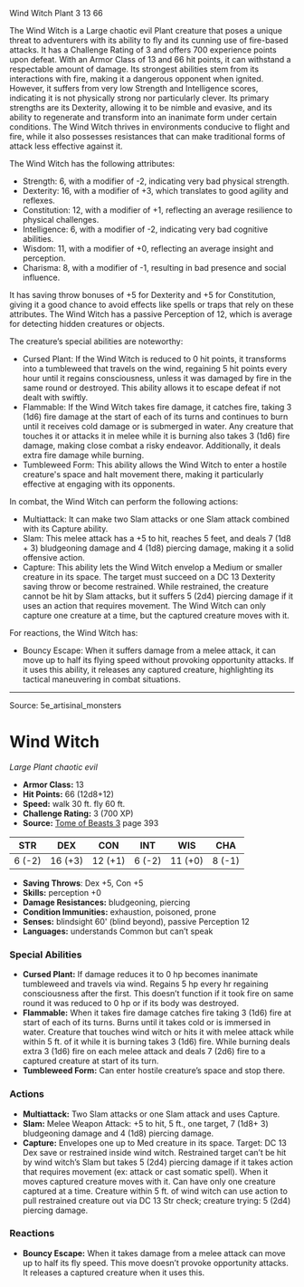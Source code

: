 <MonsterName/>Wind Witch</MonsterName>
<CreatureType/>Plant</CreatureType>
<CR/>3</CR>
<AC/>13</AC>
<HP/>66</HP>
<summary>The Wind Witch is a Large chaotic evil Plant creature that poses a unique threat to adventurers with its ability to fly and its cunning use of fire-based attacks. It has a Challenge Rating of 3 and offers 700 experience points upon defeat. With an Armor Class of 13 and 66 hit points, it can withstand a respectable amount of damage. Its strongest abilities stem from its interactions with fire, making it a dangerous opponent when ignited. However, it suffers from very low Strength and Intelligence scores, indicating it is not physically strong nor particularly clever. Its primary strengths are its Dexterity, allowing it to be nimble and evasive, and its ability to regenerate and transform into an inanimate form under certain conditions. The Wind Witch thrives in environments conducive to flight and fire, while it also possesses resistances that can make traditional forms of attack less effective against it.</summary>

<detail>

The Wind Witch has the following attributes: 

- Strength: 6, with a modifier of -2, indicating very bad physical strength. 
- Dexterity: 16, with a modifier of +3, which translates to good agility and reflexes. 
- Constitution: 12, with a modifier of +1, reflecting an average resilience to physical challenges.
- Intelligence: 6, with a modifier of -2, indicating very bad cognitive abilities.
- Wisdom: 11, with a modifier of +0, reflecting an average insight and perception.
- Charisma: 8, with a modifier of -1, resulting in bad presence and social influence. 

It has saving throw bonuses of +5 for Dexterity and +5 for Constitution, giving it a good chance to avoid effects like spells or traps that rely on these attributes. The Wind Witch has a passive Perception of 12, which is average for detecting hidden creatures or objects.

The creature’s special abilities are noteworthy:
- Cursed Plant: If the Wind Witch is reduced to 0 hit points, it transforms into a tumbleweed that travels on the wind, regaining 5 hit points every hour until it regains consciousness, unless it was damaged by fire in the same round or destroyed. This ability allows it to escape defeat if not dealt with swiftly.
- Flammable: If the Wind Witch takes fire damage, it catches fire, taking 3 (1d6) fire damage at the start of each of its turns and continues to burn until it receives cold damage or is submerged in water. Any creature that touches it or attacks it in melee while it is burning also takes 3 (1d6) fire damage, making close combat a risky endeavor. Additionally, it deals extra fire damage while burning.
- Tumbleweed Form: This ability allows the Wind Witch to enter a hostile creature's space and halt movement there, making it particularly effective at engaging with its opponents.

In combat, the Wind Witch can perform the following actions:
- Multiattack: It can make two Slam attacks or one Slam attack combined with its Capture ability.
- Slam: This melee attack has a +5 to hit, reaches 5 feet, and deals 7 (1d8 + 3) bludgeoning damage and 4 (1d8) piercing damage, making it a solid offensive action.
- Capture: This ability lets the Wind Witch envelop a Medium or smaller creature in its space. The target must succeed on a DC 13 Dexterity saving throw or become restrained. While restrained, the creature cannot be hit by Slam attacks, but it suffers 5 (2d4) piercing damage if it uses an action that requires movement. The Wind Witch can only capture one creature at a time, but the captured creature moves with it. 

For reactions, the Wind Witch has:
- Bouncy Escape: When it suffers damage from a melee attack, it can move up to half its flying speed without provoking opportunity attacks. If it uses this ability, it releases any captured creature, highlighting its tactical maneuvering in combat situations.</detail>



---

Source: 5e_artisinal_monsters

# Wind Witch

*Large* *Plant* *chaotic evil*

- **Armor Class:** 13
- **Hit Points:** 66 (12d8+12)
- **Speed:** walk 30 ft. fly 60 ft.
- **Challenge Rating:** 3 (700 XP)
- **Source:** [Tome of Beasts 3](https://koboldpress.com/kpstore/product/tome-of-beasts-3-for-5th-edition/) page 393

| STR | DEX | CON | INT | WIS | CHA |
| --- | --- | --- | --- | --- | --- |
| 6 (-2) | 16 (+3) | 12 (+1) | 6 (-2) | 11 (+0) | 8 (-1) |

- **Saving Throws**: Dex +5, Con +5
- **Skills:** perception +0
- **Damage Resistances:** bludgeoning, piercing
- **Condition Immunities:** exhaustion, poisoned, prone
- **Senses:** blindsight 60' (blind beyond), passive Perception 12
- **Languages:** understands Common but can’t speak

### Special Abilities

- **Cursed Plant:** If damage reduces it to 0 hp becomes inanimate tumbleweed and travels via wind. Regains 5 hp every hr regaining consciousness after the first. This doesn’t function if it took fire on same round it was reduced to 0 hp or if its body was destroyed.
- **Flammable:** When it takes fire damage catches fire taking 3 (1d6) fire at start of each of its turns. Burns until it takes cold or is immersed in water. Creature that touches wind witch or hits it with melee attack while within 5 ft. of it while it is burning takes 3 (1d6) fire. While burning deals extra 3 (1d6) fire on each melee attack and deals 7 (2d6) fire to a captured creature at start of its turn.
- **Tumbleweed Form:** Can enter hostile creature’s space and stop there.

### Actions

- **Multiattack:** Two Slam attacks or one Slam attack and uses Capture.
- **Slam:** Melee Weapon Attack: +5 to hit, 5 ft., one target, 7 (1d8+ 3) bludgeoning damage and 4 (1d8) piercing damage.
- **Capture:** Envelopes one up to Med creature in its space. Target: DC 13 Dex save or restrained inside wind witch. Restrained target can’t be hit by wind witch’s Slam but takes 5 (2d4) piercing damage if it takes action that requires movement (ex: attack or cast somatic spell). When it moves captured creature moves with it. Can have only one creature captured at a time. Creature within 5 ft. of wind witch can use action to pull restrained creature out via DC 13 Str check; creature trying: 5 (2d4) piercing damage.

### Reactions

- **Bouncy Escape:** When it takes damage from a melee attack can move up to half its fly speed. This move doesn’t provoke opportunity attacks. It releases a captured creature when it uses this.




